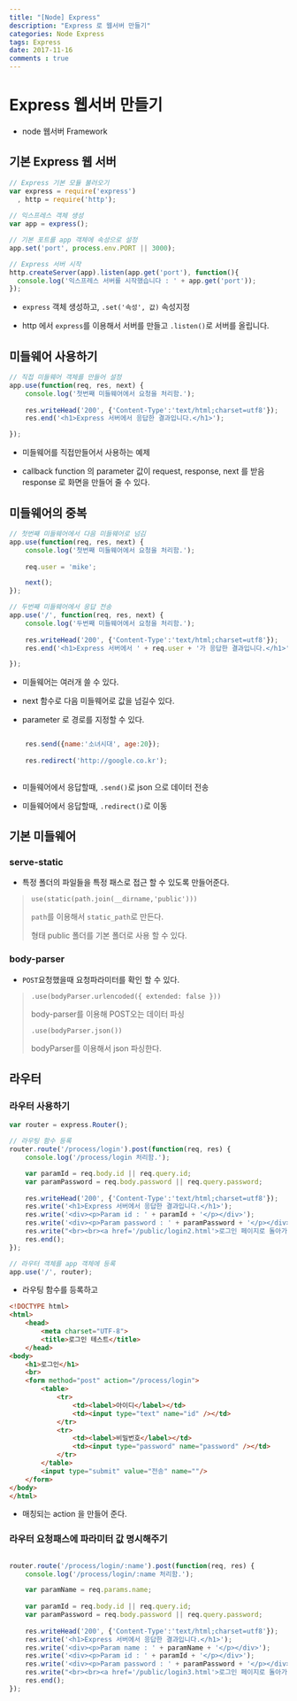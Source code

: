 ```yaml
---
title: "[Node] Express"
description: "Express 로 웹서버 만들기"
categories: Node Express
tags: Express 
date: 2017-11-16
comments : true
---
```


# Express 웹서버 만들기

* node 웹서버 Framework

## 기본 Express 웹 서버

```javascript
// Express 기본 모듈 불러오기
var express = require('express')
  , http = require('http');
 
// 익스프레스 객체 생성
var app = express();

// 기본 포트를 app 객체에 속성으로 설정
app.set('port', process.env.PORT || 3000);

// Express 서버 시작
http.createServer(app).listen(app.get('port'), function(){
  console.log('익스프레스 서버를 시작했습니다 : ' + app.get('port'));
});
``` 

* `express` 객체 생성하고, `.set('속성', 값)` 속성지정

* http 에서 `express`를 이용해서 서버를 만들고 `.listen()`로 서버를 올립니다.

## 미들웨어 사용하기 

```javascript
// 직접 미들웨어 객체를 만들어 설정
app.use(function(req, res, next) {
	console.log('첫번째 미들웨어에서 요청을 처리함.');
	
	res.writeHead('200', {'Content-Type':'text/html;charset=utf8'});
	res.end('<h1>Express 서버에서 응답한 결과입니다.</h1>');

});
```

* 미들웨어를 직접만들어서 사용하는 예제

* callback function 의 parameter 값이 request, response, next 를 받음 response 로 화면을 만들어 줄 수 있다.

## 미들웨어의 중복

```javascript
// 첫번째 미들웨어에서 다음 미들웨어로 넘김
app.use(function(req, res, next) {
	console.log('첫번째 미들웨어에서 요청을 처리함.');
	
	req.user = 'mike';

	next();
});

// 두번째 미들웨어에서 응답 전송
app.use('/', function(req, res, next) {
	console.log('두번째 미들웨어에서 요청을 처리함.');
	
	res.writeHead('200', {'Content-Type':'text/html;charset=utf8'});
	res.end('<h1>Express 서버에서 ' + req.user + '가 응답한 결과입니다.</h1>');

});
```

* 미들웨어는 여러개 쓸 수 있다.

* next 함수로 다음 미들웨어로 값을 넘길수 있다. 

* parameter 로 경로를 지정할 수 있다.

```javascript

	res.send({name:'소녀시대', age:20});
	
	res.redirect('http://google.co.kr');
	
```

* 미들웨어에서 응답할때, `.send()`로 json 으로 데이터 전송

* 미들웨어에서 응답할때, `.redirect()`로 이동

## 기본 미들웨어


### serve-static

* 특정 폴더의 파일들을 특정 패스로 접근 할 수 있도록 만들어준다.

> `use(static(path.join(__dirname,'public')))`
>
> `path`를 이용해서 `static_path`로 만든다.
>
>  형태 public 폴더를 기본 폴더로 사용 할 수 있다.

### body-parser

* `POST`요청했을때 요청파라미터를 확인 할 수 있다.

> `.use(bodyParser.urlencoded({ extended: false }))`
>
>  body-parser를 이용해 POST오는 데이터 파싱
>
> `.use(bodyParser.json())`
>
>  bodyParser를 이용해서 json 파싱한다.
 
## 라우터

### 라우터 사용하기 

```javascript
var router = express.Router();

// 라우팅 함수 등록
router.route('/process/login').post(function(req, res) {
	console.log('/process/login 처리함.');

	var paramId = req.body.id || req.query.id;
	var paramPassword = req.body.password || req.query.password;
	
	res.writeHead('200', {'Content-Type':'text/html;charset=utf8'});
	res.write('<h1>Express 서버에서 응답한 결과입니다.</h1>');
	res.write('<div><p>Param id : ' + paramId + '</p></div>');
	res.write('<div><p>Param password : ' + paramPassword + '</p></div>');
	res.write("<br><br><a href='/public/login2.html'>로그인 페이지로 돌아가기</a>");
	res.end();
});

// 라우터 객체를 app 객체에 등록
app.use('/', router);
``` 
 * 라우팅 함수를 등록하고
```html
<!DOCTYPE html>
<html>
	<head>
		<meta charset="UTF-8">
		<title>로그인 테스트</title>
	</head>
<body>
	<h1>로그인</h1>
	<br>
	<form method="post" action="/process/login">
		<table>
			<tr>
				<td><label>아이디</label></td>
				<td><input type="text" name="id" /></td>
			</tr>
			<tr>
				<td><label>비밀번호</label></td>
				<td><input type="password" name="password" /></td>
			</tr>
		</table>
		<input type="submit" value="전송" name=""/>
	</form>
</body>
</html>
```
* 매칭되는 action 을 만들어 준다.

### 라우터 요청패스에 파라미터 값 명시해주기

```javascript

router.route('/process/login/:name').post(function(req, res) {
	console.log('/process/login/:name 처리함.');

    var paramName = req.params.name;
    
	var paramId = req.body.id || req.query.id;
	var paramPassword = req.body.password || req.query.password;
	
	res.writeHead('200', {'Content-Type':'text/html;charset=utf8'});
	res.write('<h1>Express 서버에서 응답한 결과입니다.</h1>');
    res.write('<div><p>Param name : ' + paramName + '</p></div>');
	res.write('<div><p>Param id : ' + paramId + '</p></div>');
	res.write('<div><p>Param password : ' + paramPassword + '</p></div>');
	res.write("<br><br><a href='/public/login3.html'>로그인 페이지로 돌아가기</a>");
	res.end();
});

```








